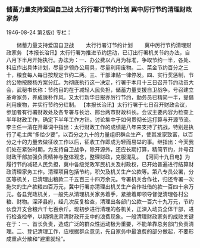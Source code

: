 ### 储蓄力量支持爱国自卫战  太行行署订节约计划  冀中厉行节约清理财政家务

1946-08-24
第2版()
专栏：

　　储蓄力量支持爱国自卫战
　　太行行署订节约计划
　　冀中厉行节约清理财政家务
    【本报长治讯】太行行署为推进节约运动，已订出行署机关节约办法，自八月下半月开始执行。办法为：一、办公费以八月为标准，争取节约一半，各处、科应作出具体计划，尽量少领办公用具，尽量利用废物。二、菜金节约百分之三十，粮食每人每日按规定节约二两。三、干部津贴一律停发。四、实行奖惩制，节约公物按滕杨方案分红。为彻底执行这一决定，行署于本月十三日召开节约动员大会，武秘书长称：节约目的在于减轻人民负担，储蓄力量支援自卫战争。号召建立革命家务，养成廉朴作风。又太行新华日报亦厉行节约，勤务员已精简一半，提倡利用废物，并实行节约分红制。
    【本报长治讯】太行行署于七日召开财政会议，参加者有行署财政处及各专署与长治、邢台两市财政科长。会议主要内容为检查上半年财政工作，确定下半年工作方针。讨论集中于如何贯彻长远打算与开源节流。李主任一清在开幕词中指出：太行财政工作的成绩是八年来支持了抗战，特别是执行了毛主席“多给少要”，以百分之九十的力量组织群众生产，使其发家致富，以百分之十的力量去做征收工作以后，征收工作即成为轻而易举的事。继指出：今天我们处在紧张时期，为支持自卫战争，除开源外，还应长期打算，精简节约，并号召财政干部加强负责精神与整体观念，整理财政，克服混乱。
    【河间十九日电】为履行节约减轻人民负担，冀中各级党政军民机关及村政权，已开始普遍进行结算财政清理家务工作。清理项目包括节约，积欠及机关生产公款等。第八专员公署，分区等机关，已清理出粮款二千五百三十四万余元。专署机关合作社，归还专署一次拖欠的生产款粮四百万元，冀中行署亦清理出机关生产合作社借的款一百四十余万元。各县党政机关，一般先从清理机关家务着手，紧接着即领导督促清理各村公粮、财物。深泽县府，经几次反复检查，清理出各部门公款一百六十九万元，节约伙食开支合粮六千七百余斤。现初步进行清理的各机关，正深入动员全体干部，进行检查检举，以期彻底肃清财政开支中的浪费现象。一般清理财政家务的成败关键在于：一、首长负责，造成广泛的群众性运动极为重要，不能单靠总务部门负责清理。二、登记清理工作，应根据群众意见，先自家务中最浪费的部分做起，不要形成重点分散和“避重就轻”。
